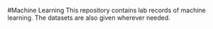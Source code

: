 #Machine Learning 
This repository contains lab records of machine learning. The datasets are also given wherever needed.

